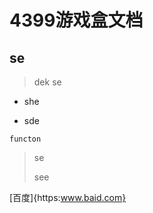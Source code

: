 # 4399游戏盒文档

## se

> dek se

* she

* sde

```
functon
```

> se
>
> see

\[百度\]{https:www.baid.com}



